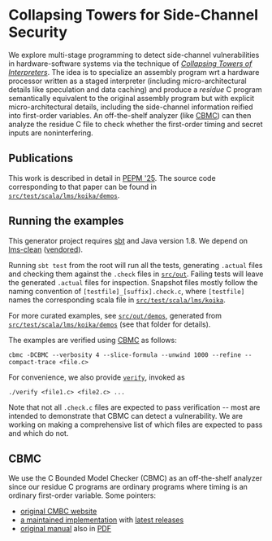 # Collapsing Towers for Side-Channel Security

We explore multi-stage programming to detect side-channel
vulnerabilities in hardware-software systems via the technique of
_[Collapsing Towers of Interpreters](http://popl18.namin.net)_.
The idea is to specialize
an assembly program
wrt
a hardware processor written as a staged interpreter (including micro-architectural details like speculation and data caching)
and produce a *residue* C program
semantically equivalent to the original assembly program
but with explicit micro-architectural details, including the side-channel information reified into first-order variables.
An off-the-shelf analyzer (like [CBMC](#CBMC)) can then analyze the residue C file to check whether the first-order timing and secret inputs are noninterfering.

## Publications

This work is described in detail in [PEPM '25](https://popl25.sigplan.org/details/pepm-2025-papers/4/Collapsing-Towers-for-Side-Channel-Security-Short-Paper-).
The source code corresponding to that paper can be found in [`src/test/scala/lms/koika/demos`](src/test/scala/lms/koika/demos).

## Running the examples

This generator project requires [sbt](https://www.scala-sbt.org/) and Java version 1.8.
We depend on [lms-clean](https://github.com/TiarkRompf/lms-clean)
([vendored](vendor/lms-clean)).

Running `sbt test` from the root will run all the tests,
generating `.actual` files and checking them against the `.check` files in [`src/out`](src/out).
Failing tests will leave the generated `.actual` files for inspection.
Snapshot files mostly follow the naming convention of `[testfile]_[suffix].check.c`,
where `[testfile]` names the corresponding scala file in
[`src/test/scala/lms/koika`](src/test/scala/lms/koika).

For more curated examples, see [`src/out/demos`](src/out/demos), generated from
[`src/test/scala/lms/koika/demos`](src/test/scala/lms/koika/demos) (see that folder
for details).

The examples are verified using [CBMC](#CBMC) as follows:

`cbmc -DCBMC --verbosity 4 --slice-formula --unwind 1000 --refine --compact-trace <file.c>`

For convenience, we also provide [`verify`](src/out/verify), invoked as

`./verify <file1.c> <file2.c> ...`

Note that not all `.check.c` files are expected to pass verification -- most
are intended to demonstrate that CBMC can detect a vulnerability. We are working
on making a comprehensive list of which files are expected to pass and which do
not.

## CBMC

We use the C Bounded Model Checker (CBMC) as an off-the-shelf analyzer since our residue C programs are ordinary programs where timing is an ordinary first-order variable. Some pointers:

- [original CMBC website](https://www.cprover.org/cbmc/)
- [a maintained implementation](https://github.com/diffblue/cbmc) with [latest releases](https://github.com/diffblue/cbmc/releases)
- [original manual](http://www.cprover.org/cprover-manual/) also in [PDF](https://www.cprover.org/cbmc/doc/manual.pdf)
